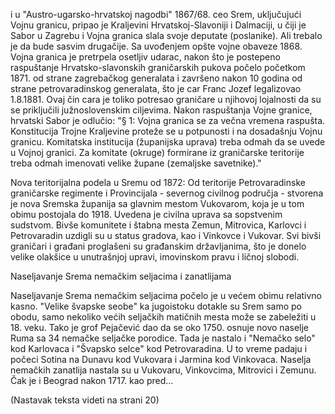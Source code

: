 i u "Austro-ugarsko-hrvatskoj nagodbi" 1867/68. ceo Srem, uključujući Vojnu granicu, pripao je Kraljevini Hrvatskoj-Slavoniji i Dalmaciji, u čiji je Sabor u Zagrebu i Vojna granica slala svoje deputate (poslanike). Ali trebalo je da bude sasvim drugačije. Sa uvođenjem opšte vojne obaveze 1868. Vojna granica je pretrpela osetljiv udarac, nakon što je postepeno raspuštanje Hrvatsko-slavonskih graničarskih pukova počelo početkom 1871. od strane zagrebačkog generalata i završeno nakon 10 godina od strane petrovaradinskog generalata, što je car Franc Jozef legalizovao 1.8.1881. Ovaj čin cara je toliko potresao graničare u njihovoj lojalnosti da su se priključili južnoslovenskim ciljevima. Nakon raspuštanja Vojne granice, hrvatski Sabor je odlučio: "§ 1: Vojna granica se za večna vremena raspušta. Konstitucija Trojne Kraljevine proteže se u potpunosti i na dosadašnju Vojnu granicu. Komitatska institucija (županijska uprava) treba odmah da se uvede u Vojnoj granici. Za komitate (okruge) formirane iz graničarske teritorije treba odmah imenovati velike župane (zemaljske savetnike)."

Nova teritorijalna podela u Sremu od 1872: Od teritorije Petrovaradinske graničarske regimente i Provincijala - severnog civilnog područja - stvorena je nova Sremska županija sa glavnim mestom Vukovarom, koja je u tom obimu postojala do 1918. Uvedena je civilna uprava sa sopstvenim sudstvom. Bivše komunitete i štabna mesta Zemun, Mitrovica, Karlovci i Petrovaradin uzdigli su u status gradova, kao i Vinkovce i Vukovar. Svi bivši graničari i građani proglašeni su građanskim državljanima, što je donelo velike olakšice u unutrašnjoj upravi, imovinskom pravu i ličnoj slobodi.

Naseljavanje Srema nemačkim seljacima i zanatlijama

Naseljavanje Srema nemačkim seljacima počelo je u većem obimu relativno kasno. "Velike švapske seobe" ka jugoistoku dotakle su Srem samo po obodu, samo nekoliko većih seljačkih matičnih mesta može se zabeležiti u 18. veku. Tako je grof Pejačević dao da se oko 1750. osnuje novo naselje Ruma sa 34 nemačke seljačke porodice. Tada je nastalo i "Nemačko selo" kod Karlovaca i "Švapsko selce" kod Petrovaradina. U to vreme padaju i počeci Sotina na Dunavu kod Vukovara i Jarmina kod Vinkovaca. Naselja nemačkih zanatlija nastala su u Vukovaru, Vinkovcima, Mitrovici i Zemunu. Čak je i Beograd nakon 1717. kao pred...

(Nastavak teksta videti na strani 20)